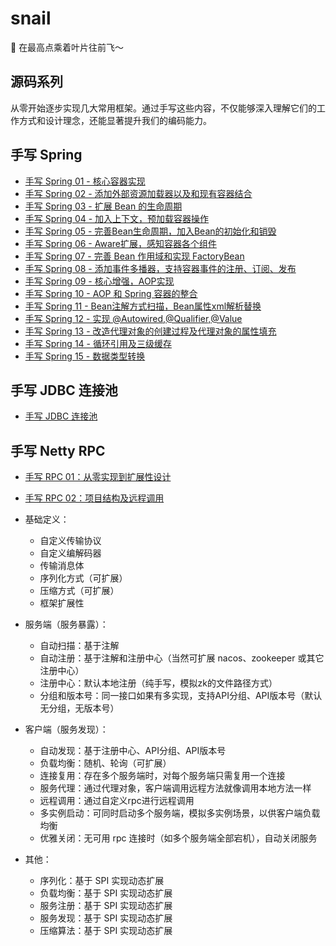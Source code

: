 # snail

🐌 在最高点乘着叶片往前飞～

## 源码系列

从零开始逐步实现几大常用框架。通过手写这些内容，不仅能够深入理解它们的工作方式和设计理念，还能显著提升我们的编码能力。

## 手写 Spring

- [手写 Spring 01 - 核心容器实现](https://zpj80231.github.io/znote/views/source/code/spring/spring-source-01.html)
- [手写 Spring 02 - 添加外部资源加载器以及和现有容器结合](https://zpj80231.github.io/znote/views/source/code/spring/spring-source-02.html)
- [手写 Spring 03 - 扩展 Bean 的生命周期](https://zpj80231.github.io/znote/views/source/code/spring/spring-source-03.html)
- [手写 Spring 04 - 加入上下文，预加载容器操作](https://zpj80231.github.io/znote/views/source/code/spring/spring-source-04.html)
- [手写 Spring 05 - 完善Bean生命周期，加入Bean的初始化和销毁](https://zpj80231.github.io/znote/views/source/code/spring/spring-source-05.html)
- [手写 Spring 06 - Aware扩展，感知容器各个组件](https://zpj80231.github.io/znote/views/source/code/spring/spring-source-06.html)
- [手写 Spring 07 - 完善 Bean 作用域和实现 FactoryBean](https://zpj80231.github.io/znote/views/source/code/spring/spring-source-07.html)
- [手写 Spring 08 - 添加事件多播器，支持容器事件的注册、订阅、发布](https://zpj80231.github.io/znote/views/source/code/spring/spring-source-08.html)
- [手写 Spring 09 - 核心增强，AOP实现](https://zpj80231.github.io/znote/views/source/code/spring/spring-source-09.html)
- [手写 Spring 10 - AOP 和 Spring 容器的整合](https://zpj80231.github.io/znote/views/source/code/spring/spring-source-10.html)
- [手写 Spring 11 - Bean注解方式扫描，Bean属性xml解析替换](https://zpj80231.github.io/znote/views/source/code/spring/spring-source-11.html)
- [手写 Spring 12 - 实现 @Autowired,@Qualifier,@Value](https://zpj80231.github.io/znote/views/source/code/spring/spring-source-12.html)
- [手写 Spring 13 - 改造代理对象的创建过程及代理对象的属性填充](https://zpj80231.github.io/znote/views/source/code/spring/spring-source-13.html)
- [手写 Spring 14 - 循环引用及三级缓存](https://zpj80231.github.io/znote/views/source/code/spring/spring-source-14.html)
- [手写 Spring 15 - 数据类型转换](https://zpj80231.github.io/znote/views/source/code/spring/spring-source-15.html)

## 手写 JDBC 连接池

- [手写 JDBC 连接池](https://zpj80231.github.io/znote/views/source/code/jdbc/jdbc-pool-source-01.html)

## 手写 Netty RPC

- [手写 RPC 01：从零实现到扩展性设计](https://zpj80231.github.io/znote/views/source/code/rpc/rpc-source-01.html)
- [手写 RPC 02：项目结构及远程调用](https://zpj80231.github.io/znote/views/source/code/rpc/rpc-source-02.html)

- 基础定义：
  - 自定义传输协议
  - 自定义编解码器
  - 传输消息体
  - 序列化方式（可扩展）
  - 压缩方式（可扩展）
  - 框架扩展性
- 服务端（服务暴露）：
  - 自动扫描：基于注解
  - 自动注册：基于注解和注册中心（当然可扩展 nacos、zookeeper 或其它注册中心）
  - 注册中心：默认本地注册（纯手写，模拟zk的文件路径方式）
  - 分组和版本号：同一接口如果有多实现，支持API分组、API版本号（默认无分组，无版本号）
- 客户端（服务发现）：
  - 自动发现：基于注册中心、API分组、API版本号
  - 负载均衡：随机、轮询（可扩展）
  - 连接复用：存在多个服务端时，对每个服务端只需复用一个连接
  - 服务代理：通过代理对象，客户端调用远程方法就像调用本地方法一样
  - 远程调用：通过自定义rpc进行远程调用
  - 多实例启动：可同时启动多个服务端，模拟多实例场景，以供客户端负载均衡
  - 优雅关闭：无可用 rpc 连接时（如多个服务端全部宕机），自动关闭服务
- 其他：
  - 序列化：基于 SPI 实现动态扩展
  - 负载均衡：基于 SPI 实现动态扩展
  - 服务注册：基于 SPI 实现动态扩展
  - 服务发现：基于 SPI 实现动态扩展
  - 压缩算法：基于 SPI 实现动态扩展
